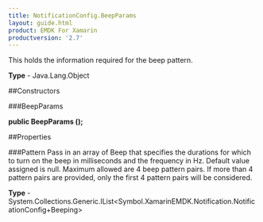 ```yaml
---
title: NotificationConfig.BeepParams
layout: guide.html
product: EMDK For Xamarin 
productversion: '2.7' 
---
```

This holds the information required for the beep pattern.

**Type** - Java.Lang.Object

##Constructors

###BeepParams

**public BeepParams ();**


        

##Properties

###Pattern
Pass in an array of Beep that specifies the durations for which to turn on the beep in milliseconds and the frequency in Hz. Default value assigned is null. Maximum allowed are 4 beep pattern pairs. If more than 4 pattern pairs are provided, only the first 4 pattern pairs will be considered.

**Type** - System.Collections.Generic.IList<Symbol.XamarinEMDK.Notification.NotificationConfig+Beeping>
